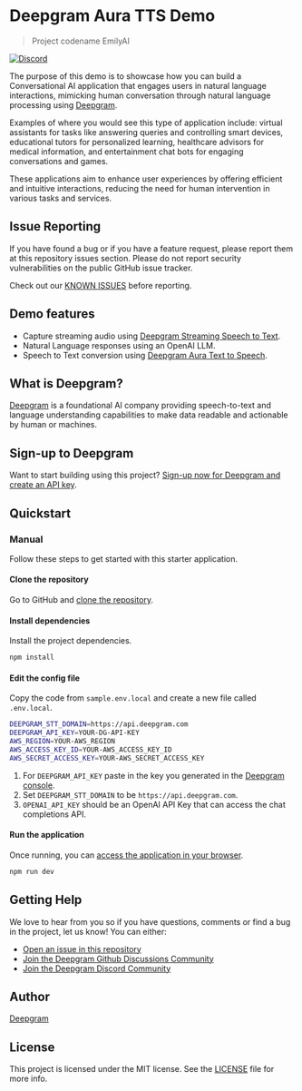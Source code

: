 # Deepgram Aura TTS Demo

> Project codename EmilyAI

[![Discord](https://dcbadge.vercel.app/api/server/xWRaCDBtW4?style=flat)](https://discord.gg/xWRaCDBtW4)

The purpose of this demo is to showcase how you can build a Conversational AI application that engages users in natural language interactions, mimicking human conversation through natural language processing using [Deepgram](https://deepgram.com/).

Examples of where you would see this type of application include: virtual assistants for tasks like answering queries and controlling smart devices, educational tutors for personalized learning, healthcare advisors for medical information, and entertainment chat bots for engaging conversations and games.

These applications aim to enhance user experiences by offering efficient and intuitive interactions, reducing the need for human intervention in various tasks and services.

## Issue Reporting

If you have found a bug or if you have a feature request, please report them at this repository issues section. Please do not report security vulnerabilities on the public GitHub issue tracker.

Check out our [KNOWN ISSUES](./KNOWN_ISSUES.md) before reporting.

## Demo features

- Capture streaming audio using [Deepgram Streaming Speech to Text](https://developers.deepgram.com/docs/getting-started-with-live-streaming-audio).
- Natural Language responses using an OpenAI LLM.
- Speech to Text conversion using [Deepgram Aura Text to Speech](https://developers.deepgram.com/docs/text-to-speech).

## What is Deepgram?

[Deepgram](https://deepgram.com/) is a foundational AI company providing speech-to-text and language understanding capabilities to make data readable and actionable by human or machines.

## Sign-up to Deepgram

Want to start building using this project? [Sign-up now for Deepgram and create an API key](https://console.deepgram.com/signup?jump=keys).

## Quickstart

### Manual

Follow these steps to get started with this starter application.

#### Clone the repository

Go to GitHub and [clone the repository](https://github.com/deepgram-starters/live-nextjs-starter).

#### Install dependencies

Install the project dependencies.

```bash
npm install
```

#### Edit the config file

Copy the code from `sample.env.local` and create a new file called `.env.local`.

```bash
DEEPGRAM_STT_DOMAIN=https://api.deepgram.com
DEEPGRAM_API_KEY=YOUR-DG-API-KEY
AWS_REGION=YOUR-AWS_REGION
AWS_ACCESS_KEY_ID=YOUR-AWS_ACCESS_KEY_ID
AWS_SECRET_ACCESS_KEY=YOUR-AWS_SECRET_ACCESS_KEY
```

1. For `DEEPGRAM_API_KEY` paste in the key you generated in the [Deepgram console](https://console.deepgram.com/).
2. Set `DEEPGRAM_STT_DOMAIN` to be `https://api.deepgram.com`.
3. `OPENAI_API_KEY` should be an OpenAI API Key that can access the chat completions API.

#### Run the application

Once running, you can [access the application in your browser](http://localhost:3000).

```bash
npm run dev
```

## Getting Help

We love to hear from you so if you have questions, comments or find a bug in the project, let us know! You can either:

- [Open an issue in this repository](https://github.com/deepgram-devs/deepgram-aura-tts-demo/issues)
- [Join the Deepgram Github Discussions Community](https://github.com/orgs/deepgram/discussions)
- [Join the Deepgram Discord Community](https://discord.gg/xWRaCDBtW4)

## Author

[Deepgram](https://deepgram.com)

## License

This project is licensed under the MIT license. See the [LICENSE](./LICENSE) file for more info.
